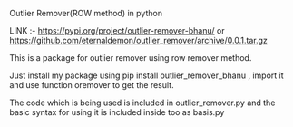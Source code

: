 
Outlier Remover(ROW method) in python

LINK :- https://pypi.org/project/outlier-remover-bhanu/
                      or
        https://github.com/eternaldemon/outlier_remover/archive/0.0.1.tar.gz

This is a package for outlier remover using row remover method.

Just install my package using pip install outlier_remover_bhanu , import it and use function oremover to get the result.

The code which is being used is included in outlier_remover.py and the basic syntax for using it is included inside too as basis.py
